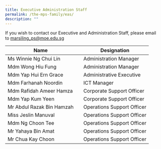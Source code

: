 ```yaml
---
title: Executive Administration Staff
permalink: /the-mps-family/eas/
description: ""
---
```


If you wish to contact our Executive and Administration Staff, please email to marsiling_ps@moe.edu.sg



| Name |  | Designation|
| -------- | -------- | -------- |
| Ms Winnie Ng Chui Lin     | | Administration Manager    |
| Mdm Wong Hiu Fung     | | Administration Manager    |
| Mdm Yap Hui Ern Grace     | | Administrative Executive    |
| Mdm Farhanah Noordin     | | ICT Manager     |
| Mdm Rafidah Ameer Hamza     | | Corporate Support Officer     |
| Mdm Yap Kum Yeen     | | Corporate Support Officer     |
|Mr Abdul Razak Bin Hamzah    | | Operations Support Officer    |
| Miss Jeslin Manuval    | | Operations Support Officer   |
| Mdm Ng Choon Tee     | | Operations Support Officer    |
| Mr Yahaya Bin Amat     | | Operations Support Officer    |
| Mr Chua Kay Choon    | | Operations Support Officer    |
